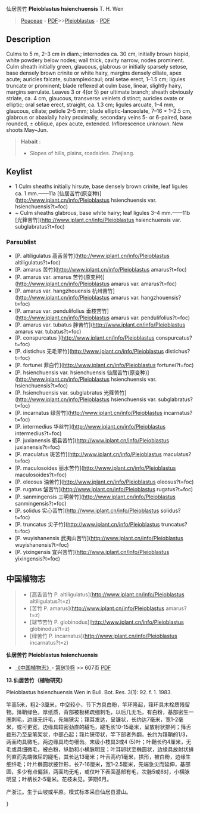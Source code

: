 仙居苦竹 **Pleioblastus hsienchuensis** T. H. Wen

> [Poaceae](http://www.iplant.cn/info/Poaceae?t=foc) - [PDF](http://www.iplant.cn/foc/pdf/Poaceae.pdf)>>[Pleioblastus](http://www.iplant.cn/info/Pleioblastus?t=foc) - [PDF](http://www.iplant.cn/foc/pdf/Pleioblastus.pdf)

## Description

Culms to 5 m, 2–3 cm in diam.; internodes ca. 30 cm, initially brown hispid, white powdery below nodes; wall thick, cavity narrow; nodes prominent. Culm sheath initially green, glaucous, glabrous or initially sparsely setose, base densely brown crinite or white hairy, margins densely ciliate, apex acute; auricles falcate, subamplexicaul; oral setae erect, 1–1.5 cm; ligules truncate or prominent; blade reflexed at culm base, linear, slightly hairy, margins serrulate. Leaves 3 or 4(or 5) per ultimate branch; sheath obviously striate, ca. 4 cm, glaucous, transverse veinlets distinct; auricles ovate or elliptic; oral setae erect, straight, ca. 1.3 cm; ligules arcuate, 1–4 mm, glaucous, ciliate; petiole 2–5 mm; blade elliptic-lanceolate, 7–16 × 1–2.5 cm, glabrous or abaxially hairy proximally, secondary veins 5- or 6-paired, base rounded, ± oblique, apex acute, extended. Inflorescence unknown. New shoots May–Jun.


> **Habait** : 
>* Slopes of hills, plains, roadsides. Zhejiang.


## Keylist

* 1 Culm sheaths initially hirsute, base densely brown crinite, leaf ligules ca. 1 mm.——11a  [仙居苦竹(原变种)](http://www.iplant.cn/info/Pleioblastus hsienchuensis var. hsienchuensis?t=foc)
* ~ Culm sheaths glabrous, base white hairy; leaf ligules 3–4 mm.——11b  [光箨苦竹](http://www.iplant.cn/info/Pleioblastus hsienchuensis var. subglabratus?t=foc)

### Parsublist

* [P.  altiligulatus  高舌苦竹](http://www.iplant.cn/info/Pleioblastus altiligulatus?t=foc)
* [P.  amarus  苦竹](http://www.iplant.cn/info/Pleioblastus amarus?t=foc)
* [P.  amarus var. amarus  苦竹(原变种)](http://www.iplant.cn/info/Pleioblastus amarus var. amarus?t=foc)
* [P.  amarus var. hangzhouensis  杭州苦竹](http://www.iplant.cn/info/Pleioblastus amarus var. hangzhouensis?t=foc)
* [P.  amarus var. pendulifolius  垂枝苦竹](http://www.iplant.cn/info/Pleioblastus amarus var. pendulifolius?t=foc)
* [P.  amarus var. tubatus  胖苦竹](http://www.iplant.cn/info/Pleioblastus amarus var. tubatus?t=foc)
* [P.  conspurcatus  ](http://www.iplant.cn/info/Pleioblastus conspurcatus?t=foc)
* [P.  distichus  无毛翠竹](http://www.iplant.cn/info/Pleioblastus distichus?t=foc)
* [P.  fortunei  菲白竹](http://www.iplant.cn/info/Pleioblastus fortunei?t=foc)
* [P.  hsienchuensis var. hsienchuensis  仙居苦竹(原变种)](http://www.iplant.cn/info/Pleioblastus hsienchuensis var. hsienchuensis?t=foc)
* [P.  hsienchuensis var. subglabratus  光箨苦竹](http://www.iplant.cn/info/Pleioblastus hsienchuensis var. subglabratus?t=foc)
* [P.  incarnatus  绿苦竹](http://www.iplant.cn/info/Pleioblastus incarnatus?t=foc)
* [P.  intermedius  华丝竹](http://www.iplant.cn/info/Pleioblastus intermedius?t=foc)
* [P.  juxianensis  衢县苦竹](http://www.iplant.cn/info/Pleioblastus juxianensis?t=foc)
* [P.  maculatus  斑苦竹](http://www.iplant.cn/info/Pleioblastus maculatus?t=foc)
* [P.  maculosoides  丽水苦竹](http://www.iplant.cn/info/Pleioblastus maculosoides?t=foc)
* [P.  oleosus  油苦竹](http://www.iplant.cn/info/Pleioblastus oleosus?t=foc)
* [P.  rugatus  皱苦竹](http://www.iplant.cn/info/Pleioblastus rugatus?t=foc)
* [P.  sanmingensis  三明苦竹](http://www.iplant.cn/info/Pleioblastus sanmingensis?t=foc)
* [P.  solidus  实心苦竹](http://www.iplant.cn/info/Pleioblastus solidus?t=foc)
* [P.  truncatus  尖子竹](http://www.iplant.cn/info/Pleioblastus truncatus?t=foc)
* [P.  wuyishanensis  武夷山苦竹](http://www.iplant.cn/info/Pleioblastus wuyishanensis?t=foc)
* [P.  yixingensis  宜兴苦竹](http://www.iplant.cn/info/Pleioblastus yixingensis?t=foc)


## 中国植物志

> * [高舌苦竹  P.  altiligulatus](http://www.iplant.cn/info/Pleioblastus altiligulatus?t=z)
> * [苦竹  P.  amarus](http://www.iplant.cn/info/Pleioblastus amarus?t=z)
> * [球节苦竹  P.  globinodus](http://www.iplant.cn/info/Pleioblastus globinodus?t=z)
> * [绿苦竹  P.  incarnatus](http://www.iplant.cn/info/Pleioblastus incarnatus?t=z)


**仙居苦竹 Pleioblastus hsienchuensis**

* [《中国植物志》](http://www.iplant.cn/frps)- [第9(1)卷](http://www.iplant.cn/frps/vol/9(1)) >> 607页 [PDF](http://www.iplant.cn/frps/pdf/9(1)/607.pdf)

**13.仙居苦竹（植物研究）**

Pleioblastus hsienchuensis Wen in Bull. Bot. Res. 3(1): 92. f. 1. 1983.

竿高5米，粗2-3厘米，中空较小，节下方具白粉，竿环隆起，箨环具木栓质残留物。箨鞘绿色，厚纸质，背部被极稀疏细刺毛，以后几无毛，有白粉，基部密生一圈刺毛，边缘无纤毛，先端狭尖；箨耳发达，呈镰状，长约达7毫米，宽1-2毫米，或可更宽，边缘具较密劲直的繸毛，繸毛长10-15毫米，呈放射状排列；箨舌截形乃至呈笔架状，中部凸起；箨片狭带状，竿下部者外翻，长约为箨鞘的1/3，两面均具微毛，两边缘具均匀细齿。末级小枝具3或4 (5)叶；叶鞘长约4厘米，无毛或具细微毛，被白粉，纵肋和小横脉明显；叶耳卵状至椭圆状，边缘具放射状排列直而先端微屈的繸毛，其长达13毫米；叶舌高约1毫米，拱形，被白粉，边缘生细纤毛；叶片椭圆状披针形，长7-16厘米，宽1-2.5厘米，先端急尖而延伸，基部圆，多少有点偏斜，两面均无毛，或仅叶下表面基部有毛，次脉5或6对，小横脉明显；叶柄长2-5毫米。花枝未见。笋期6月。

产浙江。生于山坡或平原。模式标本采自仙居县潜山。

}